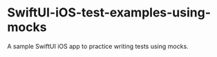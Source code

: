# SwiftUI-iOS-test-examples-using-mocks
A sample SwiftUI iOS app to practice writing tests using mocks.

